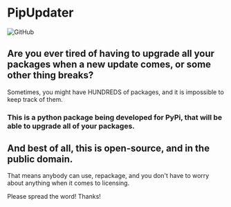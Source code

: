 # PipUpdater
![GitHub](https://img.shields.io/github/license/Crazypersonalph/PipUpdater?style=for-the-badge)

## Are you ever tired of having to upgrade all your packages when a new update comes, or some other thing breaks?
Sometimes, you might have HUNDREDS of packages, and it is impossible to keep track of them.
### This is a python package being developed for PyPi, that will be able to upgrade all of your packages.
## And best of all, this is open-source, and in the public domain.
That means anybody can use, repackage, and you don't have to worry about anything when it comes to licensing.

Please spread the word!
Thanks!
